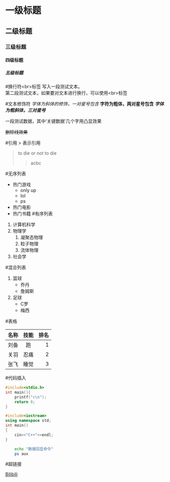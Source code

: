 # 一级标题
## 二级标题
### 三级标题
#### 四级标题
##### 五级标题

#换行符\<br\>标签
写入一段测试文本。<br>第二段测试文本，如果要对文本进行换行，可以使用\<br\>标签

#文本修饰符
*字体为斜体的修饰，一对星号包含*
**字符为粗体，两对星号包含**
***字体为粗斜体，三对星号***

一段测试数据，其中‘关键数据’几个字用凸显效果

~~删除线效果~~

#引用 \> 表示引用

>to die or not to die
>> acbc

#无序列表

* 热门游戏
  * only up
  * lol
  * ps
* 热门电影
* 热门书籍
#有序列表
1. 计算机科学
2. 物理学
	1. 凝聚态物理
	2. 粒子物理
	3. 流体物理
3. 社会学

#混合列表

1. 篮球
	* 乔丹
	* 詹姆斯
2. 足球
	* C罗
	* 梅西

#表格

名称|技能|排名
---|:--:|---:
刘备|跑|1
关羽|忍痛|2
张飞|睡觉|3

#代码插入

```c
#include<stdio.h>
int main(){
	printf("c\n");
	return 0;
}
```

```cpp
#include<iostream>
using namespace std;
int main()
{
	cin<<"C++"<<endl;
}
```

```bash
	echo "数据回显命令"
	ps aux
```

#超链接

[Bilibili](https://www.bilibili.com "点击进入b站")
